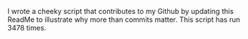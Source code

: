 I wrote a cheeky script that contributes to my Github by updating this ReadMe to illustrate why more than commits matter. This script has run 3478 times.
